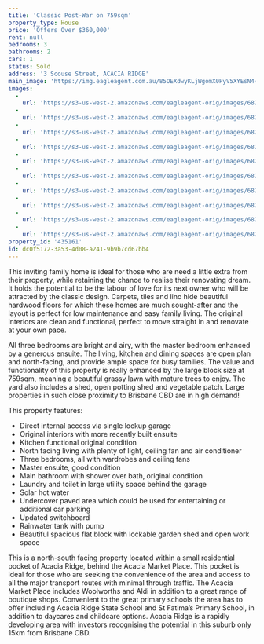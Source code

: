 ```yaml
---
title: 'Classic Post-War on 759sqm'
property_type: House
price: 'Offers Over $360,000'
rent: null
bedrooms: 3
bathrooms: 2
cars: 1
status: Sold
address: '3 Scouse Street, ACACIA RIDGE'
main_image: 'https://img.eagleagent.com.au/85OEXdwyKLjWgomX0PyV5XYEsN4=/1280x854/smart/https://s3-us-west-2.amazonaws.com/eagleagent-orig/images/6821163/125217298-image-M.jpg'
images:
  -
    url: 'https://s3-us-west-2.amazonaws.com/eagleagent-orig/images/6821172/125217298-image-I.jpg'
  -
    url: 'https://s3-us-west-2.amazonaws.com/eagleagent-orig/images/6821171/125217298-image-H.jpg'
  -
    url: 'https://s3-us-west-2.amazonaws.com/eagleagent-orig/images/6821170/125217298-image-G.jpg'
  -
    url: 'https://s3-us-west-2.amazonaws.com/eagleagent-orig/images/6821169/125217298-image-F.jpg'
  -
    url: 'https://s3-us-west-2.amazonaws.com/eagleagent-orig/images/6821168/125217298-image-E.jpg'
  -
    url: 'https://s3-us-west-2.amazonaws.com/eagleagent-orig/images/6821167/125217298-image-D.jpg'
  -
    url: 'https://s3-us-west-2.amazonaws.com/eagleagent-orig/images/6821166/125217298-image-C.jpg'
  -
    url: 'https://s3-us-west-2.amazonaws.com/eagleagent-orig/images/6821165/125217298-image-B.jpg'
  -
    url: 'https://s3-us-west-2.amazonaws.com/eagleagent-orig/images/6821164/125217298-image-A.jpg'
  -
    url: 'https://s3-us-west-2.amazonaws.com/eagleagent-orig/images/6821163/125217298-image-M.jpg'
property_id: '435161'
id: dc0f5172-3a53-4d08-a241-9b9b7cd67bb4
---
```

This inviting family home is ideal for those who are need a little extra from their property, while retaining the chance to realise their renovating dream. It holds the potential to be the labour of love for its next owner who will be attracted by the classic design. Carpets, tiles and lino hide beautiful hardwood floors for which these homes are much sought-after and the layout is perfect for low maintenance and easy family living. The original interiors are clean and functional, perfect to move straight in and renovate at your own pace.

All three bedrooms are bright and airy, with the master bedroom enhanced by a generous ensuite. The living, kitchen and dining spaces are open plan and north-facing, and provide ample space for busy families. The value and functionality of this property is really enhanced by the large block size at 759sqm, meaning a beautiful grassy lawn with mature trees to enjoy. The yard also includes a shed, open potting shed and vegetable patch. Large properties in such close proximity to Brisbane CBD are in high demand!

This property features:

*  Direct internal access via single lockup garage
*  Original interiors with more recently built ensuite
*  Kitchen functional original condition
*  North facing living with plenty of light, ceiling fan and air conditioner
*  Three bedrooms, all with wardrobes and ceiling fans
*  Master ensuite, good condition
*  Main bathroom with shower over bath, original condition
*  Laundry and toilet in large utility space behind the garage
*  Solar hot water
*  Undercover paved area which could be used for entertaining or additional car parking
*  Updated switchboard
*  Rainwater tank with pump
*  Beautiful spacious flat block with lockable garden shed and open work space

This is a north-south facing property located within a small residential pocket of Acacia Ridge, behind the Acacia Market Place. This pocket is ideal for those who are seeking the convenience of the area and access to all the major transport routes with minimal through traffic. The Acacia Market Place includes Woolworths and Aldi in addition to a great range of boutique shops. Convenient to the great primary schools the area has to offer including Acacia Ridge State School and St Fatima’s Primary School, in addition to daycares and childcare options. Acacia Ridge is a rapidly developing area with investors recognising the potential in this suburb only 15km from Brisbane CBD.